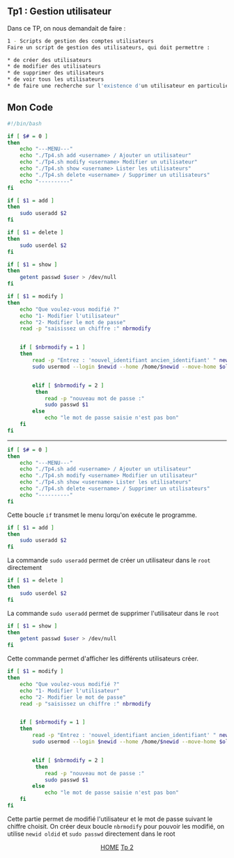 ## Tp1 : Gestion utilisateur

Dans ce TP, on nous demandait de faire :

```bash
1 - Scripts de gestion des comptes utilisateurs
Faire un script de gestion des utilisateurs, qui doit permettre :

* de créer des utilisateurs
* de modifier des utilisateurs
* de supprimer des utilisateurs
* de voir tous les utilisateurs
* de faire une recherche sur l'existence d'un utilisateur en particulier
```

## Mon Code

```bash
#!/bin/bash

if [ $# = 0 ]
then
	echo "---MENU---"
	echo "./Tp4.sh add <username> / Ajouter un utilisateur" 
	echo "./Tp4.sh modify <username> Modifier un utilisateur" 
	echo "./Tp4.sh show <username> Lister les utilisateurs"
	echo "./Tp4.sh delete <username> / Supprimer un utilisateurs"
	echo "----------"
fi

if [ $1 = add ]
then
    sudo useradd $2
fi

if [ $1 = delete ]
then
    sudo userdel $2
fi

if [ $1 = show ]
then
    getent passwd $user > /dev/null
fi 

if [ $1 = modify ]
then
    echo "Que voulez-vous modifié ?"
    echo "1- Modifier l'utilisateur"
    echo "2- Modifier le mot de passe"
    read -p "saisissez un chiffre :" nbrmodify


    if [ $nbrmodify = 1 ]
    then 
        read -p "Entrez : 'nouvel_identifiant ancien_identifiant' " newid oldid
        sudo usermod --login $newid --home /home/$newid --move-home $oldid


        elif [ $nbrmodify = 2 ]
         then
            read -p "nouveau mot de passe :"
            sudo passwd $1
        else
            echo "le mot de passe saisie n'est pas bon"
    fi
fi
```

-------------------------------------------------------------
```bash
if [ $# = 0 ]
then
	echo "---MENU---"
	echo "./Tp4.sh add <username> / Ajouter un utilisateur" 
	echo "./Tp4.sh modify <username> Modifier un utilisateur" 
	echo "./Tp4.sh show <username> Lister les utilisateurs"
	echo "./Tp4.sh delete <username> / Supprimer un utilisateurs"
	echo "----------"
fi
```

Cette boucle ``if`` transmet le menu lorqu'on exécute le programme.

```bash
if [ $1 = add ]
then
    sudo useradd $2
fi
```
La commande ``sudo useradd`` permet de créer un utilisateur dans le ``root`` directement

```bash
if [ $1 = delete ]
then
    sudo userdel $2
fi
```
La commande ``sudo useradd`` permet de supprimer l'utilisateur dans le ``root``


```bash
if [ $1 = show ]
then
    getent passwd $user > /dev/null
fi 
```
Cette commande permet d'afficher les différents utilisateurs créer.

```bash
if [ $1 = modify ]
then
    echo "Que voulez-vous modifié ?"
    echo "1- Modifier l'utilisateur"
    echo "2- Modifier le mot de passe"
    read -p "saisissez un chiffre :" nbrmodify


    if [ $nbrmodify = 1 ]
    then 
        read -p "Entrez : 'nouvel_identifiant ancien_identifiant' " newid oldid
        sudo usermod --login $newid --home /home/$newid --move-home $oldid


        elif [ $nbrmodify = 2 ]
         then
            read -p "nouveau mot de passe :"
            sudo passwd $1
        else
            echo "le mot de passe saisie n'est pas bon"
    fi
fi
```
Cette partie permet de modifié l'utilisateur et le mot de passe suivant le chiffre choisit. On créer deux boucle ``nbrmodify`` pour pouvoir les modifié, on utilise ``newid oldid`` et ``sudo passwd`` directement dans le root

<p align="center">
 <a href="https://github.com/nsegur66/Shell#sommaire">HOME</a> <a href="https://github.com/nsegur66/Shell/blob/main/Tp/TP2.md">Tp 2</a>
</p>
